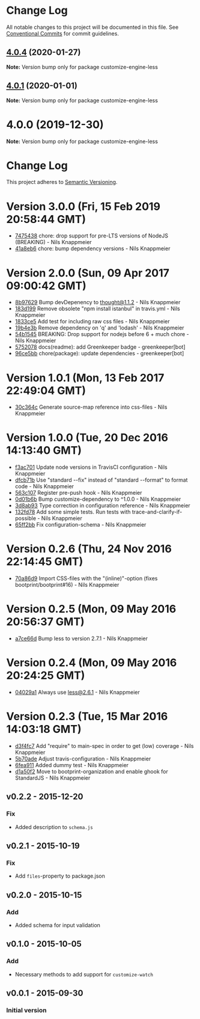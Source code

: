# Change Log

All notable changes to this project will be documented in this file.
See [Conventional Commits](https://conventionalcommits.org) for commit guidelines.

## [4.0.4](https://github.com/bootprint/bootprint-monorepo/compare/v4.0.3...v4.0.4) (2020-01-27)

**Note:** Version bump only for package customize-engine-less





## [4.0.1](https://github.com/bootprint/bootprint-monorepo/compare/v4.0.0...v4.0.1) (2020-01-01)

**Note:** Version bump only for package customize-engine-less





# 4.0.0 (2019-12-30)

**Note:** Version bump only for package customize-engine-less





# Change Log

This project adheres to [Semantic Versioning](http://semver.org/).

<a name="current-release"></a>
# Version 3.0.0 (Fri, 15 Feb 2019 20:58:44 GMT)

* [7475438](https://github.com/bootprint/customize-engine-less/commit/7475438) chore: drop support for pre-LTS versions of NodeJS (BREAKING) - Nils Knappmeier
* [41a8eb6](https://github.com/bootprint/customize-engine-less/commit/41a8eb6) chore: bump dependency versions - Nils Knappmeier



# Version 2.0.0 (Sun, 09 Apr 2017 09:00:42 GMT)

* [8b97629](https://github.com/bootprint/customize-engine-less/commit/8b97629) Bump devDepenency to thought@1.1.2 - Nils Knappmeier
* [183d199](https://github.com/bootprint/customize-engine-less/commit/183d199) Remove obsolete "npm install istanbul" in travis.yml - Nils Knappmeier
* [1833ce5](https://github.com/bootprint/customize-engine-less/commit/1833ce5) Add test for including raw css files - Nils Knappmeier
* [19b4e3b](https://github.com/bootprint/customize-engine-less/commit/19b4e3b) Remove dependency on 'q' and 'lodash' - Nils Knappmeier
* [54b1545](https://github.com/bootprint/customize-engine-less/commit/54b1545) BREAKING: Drop support for nodejs before 6 + much chore - Nils Knappmeier
* [5752078](https://github.com/bootprint/customize-engine-less/commit/5752078) docs(readme): add Greenkeeper badge - greenkeeper[bot]
* [96ce5bb](https://github.com/bootprint/customize-engine-less/commit/96ce5bb) chore(package): update dependencies - greenkeeper[bot]


# Version 1.0.1 (Mon, 13 Feb 2017 22:49:04 GMT)

* [30c364c](https://github.com/bootprint/customize-engine-less/commit/30c364c) Generate source-map reference into css-files - Nils Knappmeier

# Version 1.0.0 (Tue, 20 Dec 2016 14:13:40 GMT)

* [f3ac701](https://github.com/bootprint/customize-engine-less/commit/f3ac701) Update node versions in TravisCI configuration - Nils Knappmeier
* [dfcb71b](https://github.com/bootprint/customize-engine-less/commit/dfcb71b) Use "standard --fix" instead of "standard --format" to format code - Nils Knappmeier
* [563c107](https://github.com/bootprint/customize-engine-less/commit/563c107) Register pre-push hook - Nils Knappmeier
* [0d01b6b](https://github.com/bootprint/customize-engine-less/commit/0d01b6b) Bump customize-dependency to ^1.0.0 - Nils Knappmeier
* [3d8ab93](https://github.com/bootprint/customize-engine-less/commit/3d8ab93) Type correction in configuration reference - Nils Knappmeier
* [132fd78](https://github.com/bootprint/customize-engine-less/commit/132fd78) Add some simple tests. Run tests with trace-and-clarify-if-possible - Nils Knappmeier
* [65ff2bb](https://github.com/bootprint/customize-engine-less/commit/65ff2bb) Fix configuration-schema - Nils Knappmeier

# Version 0.2.6 (Thu, 24 Nov 2016 22:14:45 GMT)

* [70a86d9](https://github.com/bootprint/customize-engine-less/commit/70a86d9) Import CSS-files with the "(inline)"-option (fixes bootprint/bootprint#16) - Nils Knappmeier

# Version 0.2.5 (Mon, 09 May 2016 20:56:37 GMT)

* [a7ce66d](https://github.com/bootprint/customize-engine-less/commit/a7ce66d) Bump less to version 2.7.1 - Nils Knappmeier



# Version 0.2.4 (Mon, 09 May 2016 20:24:25 GMT)

* [04029a1](https://github.com/bootprint/customize-engine-less/commit/04029a1) Always use less@2.6.1 - Nils Knappmeier

# Version 0.2.3 (Tue, 15 Mar 2016 14:03:18 GMT)

* [d3f4fc7](https://github.com/bootprint/customize-engine-less/commit/d3f4fc7) Add "require" to main-spec in order to get (low) coverage - Nils Knappmeier
* [5b70ade](https://github.com/bootprint/customize-engine-less/commit/5b70ade) Adjust travis-configuration - Nils Knappmeier
* [6fea911](https://github.com/bootprint/customize-engine-less/commit/6fea911) Added dummy test - Nils Knappmeier
* [d1a50f2](https://github.com/bootprint/customize-engine-less/commit/d1a50f2) Move to bootprint-organization and enable ghook for StandardJS - Nils Knappmeier

## v0.2.2 - 2015-12-20
### Fix

* Added description to `schema.js`

## v0.2.1 - 2015-10-19
### Fix

* Add `files`-property to package.json

## v0.2.0 - 2015-10-15
### Add

* Added schema for input validation

## v0.1.0 - 2015-10-05 
### Add

* Necessary methods to add support for `customize-watch`

## v0.0.1 - 2015-09-30
### Initial version
